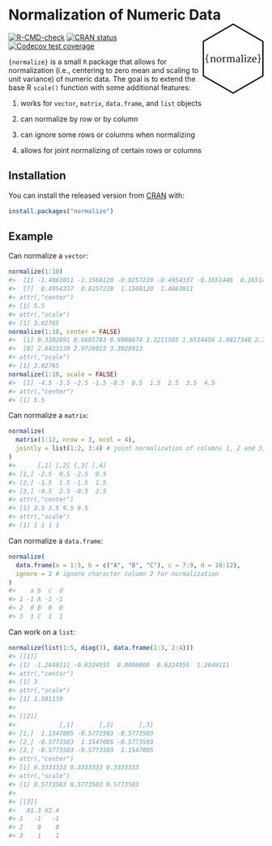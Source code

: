 
<!-- README.md is generated from README.Rmd. Please edit that file -->

# Normalization of Numeric Data <img src="man/figures/logo.png" align="right" height="139" alt="" />

<!-- badges: start -->

[![R-CMD-check](https://github.com/loelschlaeger/normalize/actions/workflows/R-CMD-check.yaml/badge.svg)](https://github.com/loelschlaeger/normalize/actions/workflows/R-CMD-check.yaml)
[![CRAN
status](https://www.r-pkg.org/badges/version/normalize)](https://CRAN.R-project.org/package=normalize)
[![Codecov test
coverage](https://codecov.io/gh/loelschlaeger/normalize/branch/master/graph/badge.svg)](https://app.codecov.io/gh/loelschlaeger/normalize?branch=master)
<!-- badges: end -->

`{normalize}` is a small `R` package that allows for normalization
(i.e., centering to zero mean and scaling to unit variance) of numeric
data. The goal is to extend the base R `scale()` function with some
additional features:

1.  works for `vector`, `matrix`, `data.frame`, and `list` objects

2.  can normalize by row or by column

3.  can ignore some rows or columns when normalizing

4.  allows for joint normalizing of certain rows or columns

## Installation

You can install the released version from
[CRAN](https://CRAN.R-project.org) with:

``` r
install.packages("normalize")
```

## Example

Can normalize a `vector`:

``` r
normalize(1:10)
#>  [1] -1.4863011 -1.1560120 -0.8257228 -0.4954337 -0.1651446  0.1651446
#>  [7]  0.4954337  0.8257228  1.1560120  1.4863011
#> attr(,"center")
#> [1] 5.5
#> attr(,"scale")
#> [1] 3.02765
normalize(1:10, center = FALSE)
#>  [1] 0.3302891 0.6605783 0.9908674 1.3211565 1.6514456 1.9817348 2.3120239
#>  [8] 2.6423130 2.9726022 3.3028913
#> attr(,"scale")
#> [1] 3.02765
normalize(1:10, scale = FALSE)
#>  [1] -4.5 -3.5 -2.5 -1.5 -0.5  0.5  1.5  2.5  3.5  4.5
#> attr(,"center")
#> [1] 5.5
```

Can normalize a `matrix`:

``` r
normalize(
  matrix(1:12, nrow = 3, ncol = 4),
  jointly = list(1:2, 3:4) # joint normalization of columns 1, 2 and 3, 4
)
#>      [,1] [,2] [,3] [,4]
#> [1,] -2.5  0.5 -2.5  0.5
#> [2,] -1.5  1.5 -1.5  1.5
#> [3,] -0.5  2.5 -0.5  2.5
#> attr(,"center")
#> [1] 3.5 3.5 9.5 9.5
#> attr(,"scale")
#> [1] 1 1 1 1
```

Can normalize a `data.frame`:

``` r
normalize(
  data.frame(a = 1:3, b = c("A", "B", "C"), c = 7:9, d = 10:12),
  ignore = 2 # ignore character column 2 for normalization
)
#>    a b  c  d
#> 1 -1 A -1 -1
#> 2  0 B  0  0
#> 3  1 C  1  1
```

Can work on a `list`:

``` r
normalize(list(1:5, diag(3), data.frame(1:3, 2:4)))
#> [[1]]
#> [1] -1.2649111 -0.6324555  0.0000000  0.6324555  1.2649111
#> attr(,"center")
#> [1] 3
#> attr(,"scale")
#> [1] 1.581139
#> 
#> [[2]]
#>            [,1]       [,2]       [,3]
#> [1,]  1.1547005 -0.5773503 -0.5773503
#> [2,] -0.5773503  1.1547005 -0.5773503
#> [3,] -0.5773503 -0.5773503  1.1547005
#> attr(,"center")
#> [1] 0.3333333 0.3333333 0.3333333
#> attr(,"scale")
#> [1] 0.5773503 0.5773503 0.5773503
#> 
#> [[3]]
#>   X1.3 X2.4
#> 1   -1   -1
#> 2    0    0
#> 3    1    1
```
